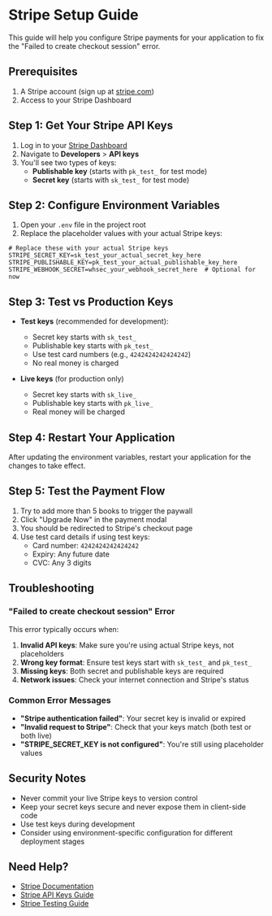 # Stripe Setup Guide

This guide will help you configure Stripe payments for your application to fix the "Failed to create checkout session" error.

## Prerequisites

1. A Stripe account (sign up at [stripe.com](https://stripe.com))
2. Access to your Stripe Dashboard

## Step 1: Get Your Stripe API Keys

1. Log in to your [Stripe Dashboard](https://dashboard.stripe.com)
2. Navigate to **Developers** > **API keys**
3. You'll see two types of keys:
   - **Publishable key** (starts with `pk_test_` for test mode)
   - **Secret key** (starts with `sk_test_` for test mode)

## Step 2: Configure Environment Variables

1. Open your `.env` file in the project root
2. Replace the placeholder values with your actual Stripe keys:

```env
# Replace these with your actual Stripe keys
STRIPE_SECRET_KEY=sk_test_your_actual_secret_key_here
STRIPE_PUBLISHABLE_KEY=pk_test_your_actual_publishable_key_here
STRIPE_WEBHOOK_SECRET=whsec_your_webhook_secret_here  # Optional for now
```

## Step 3: Test vs Production Keys

- **Test keys** (recommended for development):
  - Secret key starts with `sk_test_`
  - Publishable key starts with `pk_test_`
  - Use test card numbers (e.g., `4242424242424242`)
  - No real money is charged

- **Live keys** (for production only)
  - Secret key starts with `sk_live_`
  - Publishable key starts with `pk_live_`
  - Real money will be charged

## Step 4: Restart Your Application

After updating the environment variables, restart your application for the changes to take effect.

## Step 5: Test the Payment Flow

1. Try to add more than 5 books to trigger the paywall
2. Click "Upgrade Now" in the payment modal
3. You should be redirected to Stripe's checkout page
4. Use test card details if using test keys:
   - Card number: `4242424242424242`
   - Expiry: Any future date
   - CVC: Any 3 digits

## Troubleshooting

### "Failed to create checkout session" Error

This error typically occurs when:
1. **Invalid API keys**: Make sure you're using actual Stripe keys, not placeholders
2. **Wrong key format**: Ensure test keys start with `sk_test_` and `pk_test_`
3. **Missing keys**: Both secret and publishable keys are required
4. **Network issues**: Check your internet connection and Stripe's status

### Common Error Messages

- **"Stripe authentication failed"**: Your secret key is invalid or expired
- **"Invalid request to Stripe"**: Check that your keys match (both test or both live)
- **"STRIPE_SECRET_KEY is not configured"**: You're still using placeholder values

## Security Notes

- Never commit your live Stripe keys to version control
- Keep your secret keys secure and never expose them in client-side code
- Use test keys during development
- Consider using environment-specific configuration for different deployment stages

## Need Help?

- [Stripe Documentation](https://stripe.com/docs)
- [Stripe API Keys Guide](https://stripe.com/docs/keys)
- [Stripe Testing Guide](https://stripe.com/docs/testing)
